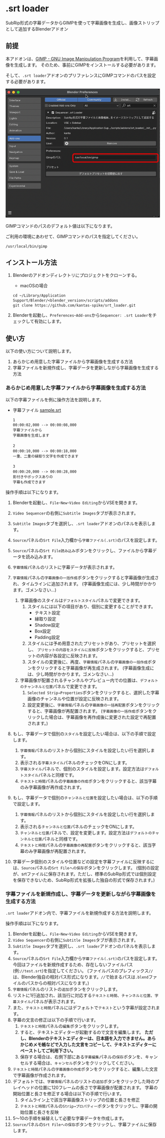 # .srt loader

SubRip形式の字幕データからGIMPを使って字幕画像を生成し、画像ストリップとして追加するBlenderアドオン

## 前提

本アドオンは、[GIMP - GNU Image Manipulation Program](https://www.gimp.org/)を利用して、字幕画像を生成します。
そのため、事前にGIMPをインストールする必要があります。

そして、`.srt loader`アドオンのプリファレンスにGIMPコマンドのパスを設定する必要があります。

![](./images/ponchi_preference.png)

GIMPコマンドのパスのデフォルト値は以下になります。

ご利用の環境にあわせて、GIMPコマンドのパスを指定してください。

```shell
/usr/local/bin/gimp
```

## インストール方法

1. Blenderのアドオンディレクトリにプロジェクトをクローンする。

   - macOSの場合

   ```shell
   cd ~/Library/Application Support/Blender/<blender_version>/scripts/addons
   git clone https://github.com/kantas-spike/srt_loader.git
   ```

2. Blenderを起動し、`Preferences`-`Add-ons`から`Sequencer: .srt Loader`をチェックして有効にします。

## 使い方

以下の使い方について説明します。

1. あらかじめ用意した字幕ファイルから字幕画像を生成する方法
2. 字幕ファイルを新規作成し、字幕データを更新しながら字幕画像を生成する方法

### あらかじめ用意した字幕ファイルから字幕画像を生成する方法

以下の字幕ファイルを例に操作方法を説明します。

- 字幕ファイル [sample.srt](https://github.com/kantas-spike/create-subtitle-image/blob/main/sample_srt/sample.srt)

  ```txt
  1
  00:00:02,000 --> 00:00:08,000
  字幕ファイルから
  字幕画像を生成します

  2
  00:00:10,000 --> 00:00:18,000
  一重、二重の縁取り文字を作成できます

  3
  00:00:20,000 --> 00:00:28,000
  影付きやボックスありの
  字幕も作成できます
  ```

操作手順は以下になります。

1. Blenderを起動し、`File`-`New`-`Video Editing`からVSEを開きます。
2. `Video Sequencer`の右側に`Subtitle Images`タブが表示されます。
3. `Subtitle Images`タブを選択し、`.srt loader`アドオンのパネルを表示します。
4. `Source`パネルの`Srt File`入力欄から`字幕ファイル(.srt)`のパスを設定します。
5. `Source`パネルの`Srt File読み込み`ボタンをクリックし、ファイルから字幕データを読み込みます。
6. `字幕情報`パネルのリストに字幕データが表示されます。
7. `字幕情報`パネルの`字幕画像の一括作成`ボタンをクリックすると字幕画像が生成され、タイムラインに追加されます。
   (字幕画像生成には、少し時間がかかります。ゴメンなさい...)

   1. 字幕画像のスタイルは`デフォルトスタイル`パネルで変更できます。
      1. スタイルには以下の項目があり、個別に変更することができます。
         - テキスト設定
         - 縁取り設定
         - Shadow設定
         - Box設定
         - Padding設定
      2. スタイルには予め用意されたプリセットがあり、プリセットを選択し、
         `プリセットの内容をスタイルに反映`ボタンをクリックすると、プリセットの内容が各設定に反映されます。
      3. スタイルの変更後に、再度、`字幕情報`パネルの`字幕画像の一括作成`ボタンをクリックすると字幕画像が再生成されます。
         (字幕画像生成には、少し時間がかかります。ゴメンなさい...)
   2. 字幕画像が配置されるチャンネルやプレビュー内での位置は、`デフォルトのチャンネルと位置`パネルで変更できます。
      1. `Selected Strip→Properties`ボタンをクリックすると、選択した字幕画像のチャンネルや位置が設定に反映されます。
      2. 設定変更後に、`字幕情報`パネルの`字幕画像の一括再配置`ボタンをクリックすると、字幕画像が再配置されます。
         (`字幕画像の一括作成`ボタンをクリックした場合は、字幕画像を再作成後に変更された設定で再配置されます。)

8. もし、字幕データで個別の`スタイル`を設定したい場合は、以下の手順で設定します。
   1. `字幕情報`パネルのリストから個別にスタイルを設定したい行を選択します。
   2. 表示される`字幕スタイル`パネルのチェックをONにします。
   3. `字幕スタイル`パネルで、個別のスタイルを設定します。設定方法は`デフォルトスタイル`パネルと同様です。
   4. `テキストと時間`パネルの`字幕画像の作成`ボタンをクリックすると、該当字幕のみ字幕画像が再作成されます。
9. もし、字幕データで個別の`チャンネルと位置`を設定したい場合は、以下の手順で設定します。
   1. `字幕情報`パネルのリストから個別にスタイルを設定したい行を選択します。
   2. 表示される`チャンネルと位置`パネルのチェックをONにします。
   3. `チャンネルと位置`パネルで、設定を変更します。設定方法は`デフォルトのチャンネルと位置`パネルと同様です。
   4. `テキストと時間`パネルの`字幕画像の再配置`ボタンをクリックすると、該当字幕のみ字幕画像が再配置されます。
10. 字幕データ個別のスタイルや位置などの設定を字幕ファイルに反映するには、`Source`パネルの`Srt Fileへの保存`ボタンをクリックします。
    (個別の設定が、srtファイルに保存されます。ただし、標準のSubRip形式では個別設定を保存できないため、SubRip形式を拡張した独自の形式で保存されます。)

### 字幕ファイルを新規作成し、字幕データを更新しながら字幕画像を生成する方法

`.srt loader`アドオン内で、字幕ファイルを新規作成する方法を説明します。

操作手順は以下になります。

1. Blenderを起動し、`File`-`New`-`Video Editing`からVSEを開きます。
2. `Video Sequencer`の右側に`Subtitle Images`タブが表示されます。
3. `Subtitle Images`タブを選択し、`.srt loader`アドオンのパネルを表示します。
4. `Source`パネルの`Srt File`入力欄から`字幕ファイル(.srt)`のパスを設定します。
   今回はファイルを新規作成するため、存在しないファイルパス(例:`//test.srt`)を指定してください。
   (ファイルパスのプレフィックス`//`は、Blender独自の相対パス形式になります。`//`で始まるパスは`.blend`ファイルのパスからの相対パスになります。)
5. `字幕情報`パネルのリストの`追加`ボタンをクリックします。
6. リストに1行追加され、該当行に対応する`テキストと時間`、`チャンネルと位置`、`字幕スタイル`パネルが表示されます。
7. また、`テキストと時間`パネルにはデフォルトで`テキスト`という字幕が設定されます。
8. 字幕の文言の修正は以下の手順で行います。
   1. `テキストと時間`パネルの`編集`ボタンをクリックします。
   2. すると、テキストエディターが起動するので文言を編集します。
      **ただし、Blenderのテキストエディターは、日本語を入力できません。あらかじめメモ帳などで入力した文言をコピーして、テキストエディターにペーストしてご利用下さい。**
   3. 保存する場合は、右側下部にある`字幕編集`パネルの`保存`ボタンを、キャンセルする場合は、`キャンセル`ボタンをクリックしてください。
9. `テキストと時間`パネルの`字幕画像の作成`ボタンをクリックすると、編集した文言で字幕画像が作成されます。
10. デフォルトでは、`字幕情報`パネルのリストの`追加`ボタンをクリックした時のプレイヘッドの位置に120フレームの長さで字幕画像が配置されます。
    字幕の開始位置と長さを修正する場合は以下の手順で行います。
    1. タイムライン上で該当字幕画像ストリップの位置と長さを修正
    2. `テキストと時間`パネルの`Strip→プロパティー`ボタンをクリックし、字幕の開始位置と長さを反映
11. 5〜10の手順を繰替えして必要な字幕データを作成します。
12. `Source`パネルの`Srt Fileへの保存`ボタンをクリックし、字幕ファイルに保存します。
